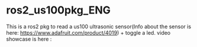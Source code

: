# ros2_us100pkg_ENG

This is a ros2 pkg to read a us100 ultrasonic sensor(Info about the sensor is here: https://www.adafruit.com/product/4019) + toggle a led.
video showcase is here : 
